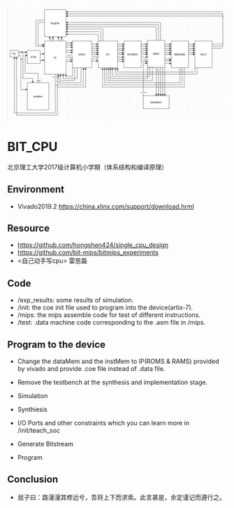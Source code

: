 <p align="center"> 
<img src="flowCpu_mips32/exp_results/diagram.png">
</p>

# BIT_CPU
北京理工大学2017级计算机小学期（体系结构和编译原理）
## Environment
+ Vivado2019.2 https://china.xlinx.com/support/download.hrml
## Resource
+ https://github.com/hongshen424/single_cpu_design
+ https://github.com/bit-mips/bitmips_experiments
+ <自己动手写cpu> 雷思磊

## Code 
+ /exp_results: some results of simulation.
+ /init: the coe init file used to program into the device(artix-7).
+ /mips: the mips assemble code for test of different instructions.
+ /test: .data machine code corresponding to the .asm file in /mips.

## Program to the device
+ Change the dataMem and the instMem to IP(ROMS & RAMS) provided by vivado and provide .coe file instead of .data file.
+ Remove the testbench at the synthesis and implementation stage.

+ Simulation
+ Synthiesis
+ I/O Ports and other constraints which you can learn more in /init/teach_soc
+ Generate Bitstream
+ Program

## Conclusion
+ 屈子曰：路漫漫其修远兮，吾将上下而求索。此言甚是，余定谨记而遵行之。
